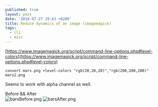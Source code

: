 ```yaml
---
published: true
layout: post
date: '2018-07-27 19:43 +0200'
title: Reduce dynamics of an image (imagemagick)
tags:
  - cli
  - misc
---
```

[https://www.imagemagick.org/script/command-line-options.php#level-colors](https://www.imagemagick.org/script/command-line-options.php#level-colors)

    convert mars.png +level-colors "rgb(20,20,20)","rgb(200,200,200)" mars2.png
    
Seems to work with alpha channel as well.

Before && After  
![barsBefore.png]({{site.baseurl}}/media/barsBefore.png)
![barsAfter.png]({{site.baseurl}}/media/barsAfter.png)




